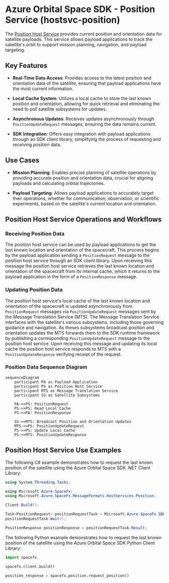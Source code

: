 # Azure Orbital Space SDK - Position Service (hostsvc-position)

The [Position Host Service](https://github.com/microsoft/azure-orbital-space-sdk-hostsvc-position) provides current position and orientation data for satellite payloads. This service allows payload applications to track the satellite's orbit to support mission planning, navigation, and payload targeting.

## Key Features

- **Real-Time Data Access**: Provides access to the latest position and orientation data of the satellite, ensuring that payload applications have the most current information.

- **Local Cache System**: Utilizes a local cache to store the last known position and orientation, allowing for quick retrieval and eliminating the need to poll satellite subsystems for updates.

- **Asynchronous Updates**: Receives updates asynchronously through `PositionUpdateRequest` messages, ensuring the data remains current.

- **SDK Integration**: Offers easy integration with payload applications through an SDK client library, simplifying the process of requesting and receiving position data.

## Use Cases

- **Mission Planning**: Enables precise planning of satellite operations by providing accurate position and orientation data, crucial for aligning payloads and calculating orbital trajectories.

- **Payload Targeting**: Allows payload applications to accurately target their operations, whether for communication, observation, or scientific experiments, based on the satellite's current location and orientation.

## Position Host Service Operations and Workflows

### Receiving Position Data

The position host service can be used by payload applications to get the last known location and orientation of the spacecraft. This process begins by the payload application sending a `PositionRequest` message to the position host service through an SDK client library. Upon receiving this message the position host service retrieves the last known location and orientation of the spacecraft from its internal cache, which it returns to the payload application in the form of a `PositionResponse` message.

### Updating Position Data

The position host service's local cache of the last known location and orientation of the spacecraft is updated asynchronously from `PositionRequest` messages via `PositionUpdateRequest` messages sent by the Message Translation Service (MTS). The Message Translation Service interfaces with the satellite's various subsystems, including those governing guidance and navigation. As theses subsystems broadcast position and orientation updates the MTS forwards them to the SDK runtime framework by publishing a corresponding `PositionUpdateRequest` message to the position host service. Upon receiving this message and updating its local cache the position host service responds to MTS with a `PositionUpdateResponse` verifying receipt of the request.

### Position Data Sequence Diagram

```mermaid
sequenceDiagram
    participant PA as Payload Application
    participant PS as Position Host Service
    participant MTS as Message Translation Service
    participant SS as Satellite Subsystems

    PA->>PS: PositionRequest
    PS->>PS: Read Local Cache
    PS->>PA: PositionResponse

    SS->>MTS: Broadcast Position and Orientation Updates
    MTS->>PS: PositionUpdateRequest
    PS->>PS: Update Local Cache
    PS->>MTS: PositionUpdateResponse
```

## Position Host Service Use Examples

The following C# example demonstrates how to request the last known position of the satellite using the Azure Orbital Space SDK .NET Client Library:

```csharp
using System.Threading.Tasks;

using Microsoft.Azure.SpaceFx;
using Microsoft.Azure.SpaceFx.MessageFormats.HostServices.Position;

Client.Build();

Task<PositionRequest> positionRequestTask = Microsoft.Azure.SpaceFx.SDK.Position.LastKnownPosition();
positionRequestTask.Wait();

PositionResponse positionResponse = positionRequestTask.Result;
```

The following Python example demonstrates how to request the last known position of the satellite using the Azure Orbital Space SDK Python Client Library:

```python
import spacefx

spacefx.client.build()

position_response = spacefx.position.request_position()
```